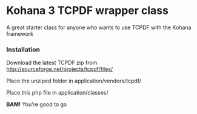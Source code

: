 Kohana 3 TCPDF wrapper class
============================

A great starter class for anyone who wants to use TCPDF with the Kohana framework


### Installation ###
Download the latest TCPDF zip from http://sourceforge.net/projects/tcpdf/files/

Place the unziped folder in application/vendors/tcpdf/

Place this php file in application/classes/

**BAM!** You're good to go